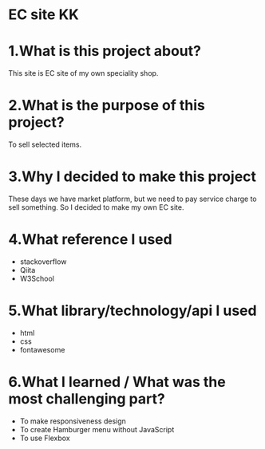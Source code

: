 # EC site KK

# 1.What is this project about?

This site is EC site of my own speciality shop.

# 2.What is the purpose of this project?

To sell selected items.

# 3.Why I decided to make this project

These days we have market platform, but we need to pay service charge to sell something. So I decided to make my own EC site.

# 4.What reference I used

- stackoverflow
- Qiita
- W3School

# 5.What library/technology/api I used

- html
- css
- fontawesome

# 6.What I learned / What was the most challenging part?

- To make responsiveness design
- To create Hamburger menu without JavaScript
- To use Flexbox
